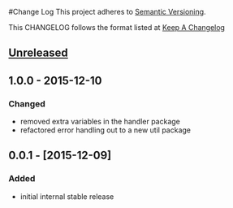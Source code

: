 #Change Log
This project adheres to [Semantic Versioning](http://semver.org/).

This CHANGELOG follows the format listed at [Keep A Changelog](http://keepachangelog.com/)

## [Unreleased][unreleased]

## 1.0.0 - 2015-12-10

### Changed
- removed extra variables in the handler package
- refactored error handling out to a new util package

## 0.0.1 - [2015-12-09]

### Added
- initial internal stable release

[unreleased]: https://github.com/yieldbot/ybsensu/compare/1.0.0....HEAD
